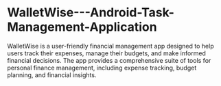 # WalletWise---Android-Task-Management-Application
WalletWise is a user-friendly financial management app designed to help users track their expenses, manage their budgets, and make informed financial decisions. The app provides a comprehensive suite of tools for personal finance management, including expense tracking, budget planning, and financial insights.
